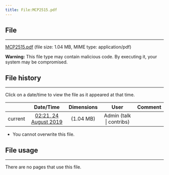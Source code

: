 ```yaml
---
title: File:MCP2515.pdf
---
```


## File
--------

[MCP2515.pdf](https://wiki.elecrow.com/images/8/83/MCP2515.pdf) (file size: 1.04 MB, MIME type: application/pdf)

**Warning:** This file type may contain malicious code. By executing it, your system may be compromised.

## File history
--------

Click on a date/time to view the file as it appeared at that time.

|         |                          Date/Time                           | Dimensions  |                             User                             | Comment |
| :-----: | :----------------------------------------------------------: | :---------: | :----------------------------------------------------------: | :-----: |
| current | [02:21, 24 August 2019](https://wiki.elecrow.com/images/8/83/MCP2515.pdf) | (1.04 MB) | Admin (talk \| contribs) |         |

- You cannot overwrite this file.

## File usage
--------

There are no pages that use this file.